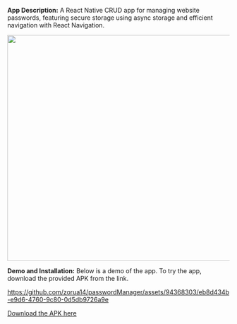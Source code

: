 
**App Description:**
A React Native CRUD app for managing website passwords, featuring secure storage using async storage and efficient navigation with React Navigation.

<div align="center">
  <img src="https://github.com/zorua14/passwordManager/assets/94368303/92e694dc-6438-4b8e-9a7c-e10873684193" width="512" height="512">
</div>

**Demo and Installation:**
Below is a demo of the app. To try the app, download the provided APK from the link.



https://github.com/zorua14/passwordManager/assets/94368303/eb8d434b-e9d6-4760-9c80-0d5db9726a9e



[Download the APK here](https://drive.google.com/file/d/1XDftn16SNe0Vslt4kPp2X8ktVMDn3Xif/view?usp=drivesdk)



